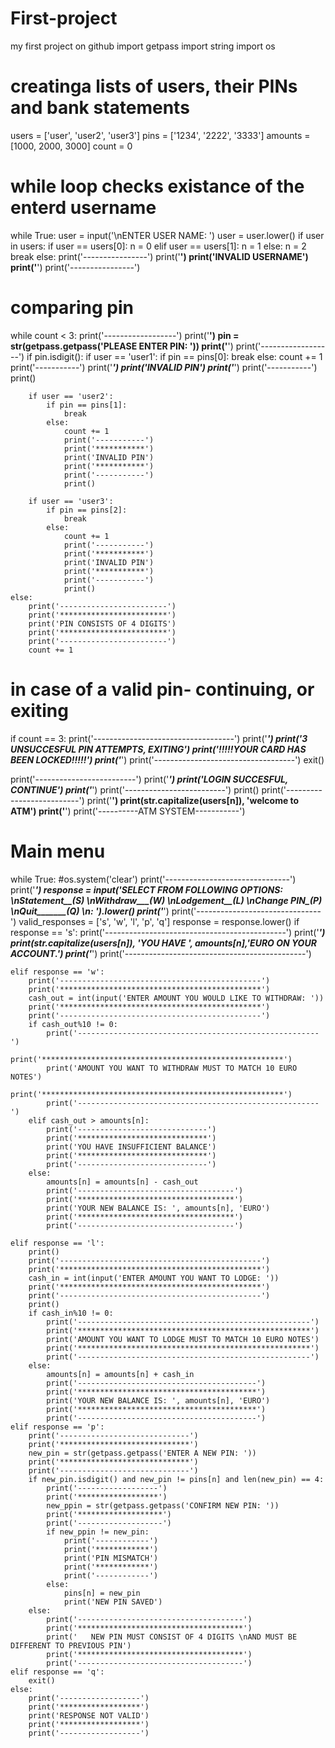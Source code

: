 # First-project
my first project on github
import getpass
import string
import os

# creatinga lists of users, their PINs and bank statements
users = ['user', 'user2', 'user3']
pins = ['1234', '2222', '3333']
amounts = [1000, 2000, 3000]
count = 0
# while loop checks existance of the enterd username
while True:
	user = input('\nENTER USER NAME: ')
	user = user.lower()
	if user in users:
		if user == users[0]:
			n = 0
		elif user == users[1]:
			n = 1
		else:
			n = 2
		break
	else:
		print('----------------')
		print('****************')
		print('INVALID USERNAME')
		print('****************')
		print('----------------')

# comparing pin
while count < 3:
	print('------------------')
	print('******************')
	pin = str(getpass.getpass('PLEASE ENTER PIN: '))
	print('******************')
	print('------------------')
	if pin.isdigit():
		if user == 'user1':
			if pin == pins[0]:
				break
			else:
				count += 1
				print('-----------')
				print('***********')
				print('INVALID PIN')
				print('***********')
				print('-----------')
				print()

		if user == 'user2':
			if pin == pins[1]:
				break
			else:
				count += 1
				print('-----------')
				print('***********')
				print('INVALID PIN')
				print('***********')
				print('-----------')
				print()
				
		if user == 'user3':
			if pin == pins[2]:
				break
			else:
				count += 1
				print('-----------')
				print('***********')
				print('INVALID PIN')
				print('***********')
				print('-----------')
				print()
	else:
		print('------------------------')
		print('************************')
		print('PIN CONSISTS OF 4 DIGITS')
		print('************************')
		print('------------------------')
		count += 1
	
# in case of a valid pin- continuing, or exiting
if count == 3:
	print('-----------------------------------')
	print('***********************************')
	print('3 UNSUCCESFUL PIN ATTEMPTS, EXITING')
	print('!!!!!YOUR CARD HAS BEEN LOCKED!!!!!')
	print('***********************************')
	print('-----------------------------------')
	exit()

print('-------------------------')
print('*************************')
print('LOGIN SUCCESFUL, CONTINUE')
print('*************************')
print('-------------------------')
print()
print('--------------------------')
print('**************************')	
print(str.capitalize(users[n]), 'welcome to ATM')
print('**************************')
print('----------ATM SYSTEM-----------')
# Main menu
while True:
	#os.system('clear')
	print('-------------------------------')
	print('*******************************')
	response = input('SELECT FROM FOLLOWING OPTIONS: \nStatement__(S) \nWithdraw___(W) \nLodgement__(L)  \nChange PIN_(P)  \nQuit_______(Q) \n: ').lower()
	print('*******************************')
	print('-------------------------------')
	valid_responses = ['s', 'w', 'l', 'p', 'q']
	response = response.lower()
	if response == 's':
		print('---------------------------------------------')
		print('*********************************************')
		print(str.capitalize(users[n]), 'YOU HAVE ', amounts[n],'EURO ON YOUR ACCOUNT.')
		print('*********************************************')
		print('---------------------------------------------')
		
	elif response == 'w':
		print('---------------------------------------------')
		print('*********************************************')
		cash_out = int(input('ENTER AMOUNT YOU WOULD LIKE TO WITHDRAW: '))
		print('*********************************************')
		print('---------------------------------------------')
		if cash_out%10 != 0:
			print('------------------------------------------------------')
			print('******************************************************')
			print('AMOUNT YOU WANT TO WITHDRAW MUST TO MATCH 10 EURO NOTES')
			print('******************************************************')
			print('------------------------------------------------------')
		elif cash_out > amounts[n]:
			print('-----------------------------')
			print('*****************************')
			print('YOU HAVE INSUFFICIENT BALANCE')
			print('*****************************')
			print('-----------------------------')
		else:
			amounts[n] = amounts[n] - cash_out
			print('-----------------------------------')
			print('***********************************')
			print('YOUR NEW BALANCE IS: ', amounts[n], 'EURO')
			print('***********************************')
			print('-----------------------------------')
			
	elif response == 'l':
		print()
		print('---------------------------------------------')
		print('*********************************************')
		cash_in = int(input('ENTER AMOUNT YOU WANT TO LODGE: '))
		print('*********************************************')
		print('---------------------------------------------')
		print()
		if cash_in%10 != 0:
			print('----------------------------------------------------')
			print('****************************************************')
			print('AMOUNT YOU WANT TO LODGE MUST TO MATCH 10 EURO NOTES')
			print('****************************************************')
			print('----------------------------------------------------')
		else:
			amounts[n] = amounts[n] + cash_in
			print('----------------------------------------')
			print('****************************************')
			print('YOUR NEW BALANCE IS: ', amounts[n], 'EURO')
			print('****************************************')
			print('----------------------------------------')
	elif response == 'p':
		print('-----------------------------')
		print('*****************************')
		new_pin = str(getpass.getpass('ENTER A NEW PIN: '))
		print('*****************************')
		print('-----------------------------')
		if new_pin.isdigit() and new_pin != pins[n] and len(new_pin) == 4:
			print('------------------')
			print('******************')
			new_ppin = str(getpass.getpass('CONFIRM NEW PIN: '))
			print('*******************')
			print('-------------------')
			if new_ppin != new_pin:
				print('------------')
				print('************')
				print('PIN MISMATCH')
				print('************')
				print('------------')
			else:
				pins[n] = new_pin
				print('NEW PIN SAVED')
		else:
			print('-------------------------------------')
			print('*************************************')
			print('   NEW PIN MUST CONSIST OF 4 DIGITS \nAND MUST BE DIFFERENT TO PREVIOUS PIN')
			print('*************************************')
			print('-------------------------------------')
	elif response == 'q':
		exit()
	else:
		print('------------------')
		print('******************')
		print('RESPONSE NOT VALID')
		print('******************')
		print('------------------')
